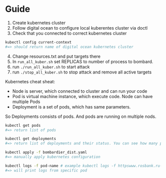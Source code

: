 # Guide
1. Create kubernetes cluster
2. Follow digital ocean to configure local kuberentes cluster via doctl
3. Check that you connected to correct kubernetes cluster
```bash
kubectl config current-context
#=> should return name of digital ocean kubernetes cluster
```
4. Change resources.txt and put targets there
5. In `run_all_kuber.sh` set REPLICAS to number of process to bombard.
6. run `./run_all_kuber.sh` to start attack
7. run `./stop_all_kuber.sh` to stop attack and remove all active targets

Kubernetes cheat sheat:
- Node is server, which connected to cluster and can run your code
- Pod is virtual machine instance, which execute code. Node can have multiple Pods
- Deployment is a set of pods, which has same parameters.

So Deployments consists of pods. And pods are running on multiple nods.

```bash
kubectl get pods
#=> return list of pods

kubectl get deployments
#=> return list of deployments and their status. You can see how many pods has been created

kubectl apply -f bombardier_dist.yaml
#=> manually apply kubernetes configuration

kubectl logs -f pod-name # example kubectl logs -f httpswww.rosbank.ru-75b6d8f986-s2277
#=> will print logs from specific pod

```
